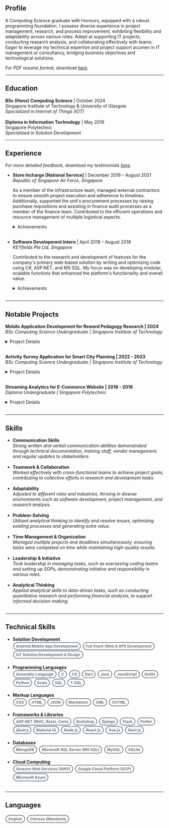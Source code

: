 ## Profile
A Computing Science graduate with Honours, equipped with a robust programming foundation. I possess diverse experience in project management, research, and process improvement, exhibiting flexibility and adaptability across various roles. Adept at supporting IT projects, conducting research analysis, and collaborating effectively with teams. Eager to leverage my technical expertise and project support acumen in IT management or consultancy, bridging business objectives and technological solutions.

*For PDF resume format, download [here](./assets/files/KohDingYuan_Resume.pdf).*

<style>
	.pill-badge {
		margin: 0.1em 0.1em;
		display: inline-block;
		padding: 0.25em 0.6em;
		font-size: 0.75rem;
		font-weight: 700;
		border-radius: 5rem;
		text-align: center;
		vertical-align: baseline;
		white-space: nowrap;
		color: #fff;
		background-color: #6c757d;
	}

	.pill-badge-outline {
		margin: 0.1em 0.1em;
		display: inline-block;
		padding: 0.25em 0.6em;
		font-size: 0.75rem;
		font-weight: 700;
		border-radius: 5rem;
		text-align: center;
		vertical-align: baseline;
		white-space: nowrap;
		color: #6c757d;
		border: 2px solid #6c757d;
		background-color: transparent;
	}
</style>

---

## Education
**BSc (Hons) Computing Science** | October 2024  
  Singapore Institute of Technology & University of Glasgow  
  *Specialized in Internet of Things (IOT)*
<br><br>
**Diploma in Information Technology** | May 2019  
  Singapore Polytechnic  
  *Specialized in Solution Development*

---

## Experience

*For more detailed feedback, download my testimonials [here](./assets/files/KohDingYuan_Testimonials.pdf).*

- **Store Incharge [National Service]** | December 2019 – August 2021  
  *Republic of Singapore Air Force, Singapore*

  As a member of the infrastructure team, managed external contractors to ensure smooth project execution and adherence to timelines. Additionally, supported the unit's procurement processes by raising purchase requisitions and assisting in finance audit processes as a member of the finance team. Contributed to the efficient operations and resource management of multiple logistical aspects.
  
  <details>
     <summary>Achievements</summary>
  
     <strong>Budget Planning</strong>
     <ul>
  	   <li>Assisted in annual budget planning by analyzing three years of expense data for higher accuracy forecasting of FY21/22 budget.</li>
  	   <li>Leveraged historical data and quarter-on-quarter analaysis to forecast budgets amid the COVID-19 transition.</li>
  	   <li>Utilized manual analysis methods like linear regression and moving averages to identify trends.</li>
  	   <li>Further enhanced forecasting accuracy by breaking down expenses into subcategories and analyzing independently.</li>
     </ul>
  
     <strong>Infrastructural Improvements</strong>
     <ul>
         <li>Facilitated contractor work by preparing clearance forms, streamlining workflows, and adhering to regulations.</li>
         <li>Oversaw contractors and tracked projects to ensure seamless execution of major infrastructure work, including anti-slip tile installation, upgrading   to energy-efficient LEDs, and comprehensive toilet renovations.</li>
         <li>Coordinated routine contractor services like tank inspections and pest control, ensuring compliance with standards and schedules.</li>
     </ul>
  
     <strong>National Day Parade 2020</strong>
     <ul>
         <li>Part of the team that managed the dispatch of buses to transport parade participants.</li>
         <li>Identified communication gaps and logistics coordination inefficiencies during the event.</li>
         <li>Developed a Telegram chatbot to streamline on-site communication and provide real-time access to relevant data sources, improving information   availability.</li>
         <li>Improved the efficiency and accuracy of logistics, ensuring a smoother event and setting a new standard for communication in large-scale events.</li>
     </ul>
  </details>
  <br>

- **Software Development Intern** | April 2018 – August 2018  
  *KEYfields Pte Ltd, Singapore*

  Contributed to the research and development of features for the company's primary web-based solution by writing and optimizing code using C#, ASP.NET, and MS SQL. My focus was on developing modular, scalable functions that enhanced the platform's functionality and overall value.

  <details>
     <summary>Achievements</summary>
  
     <strong>Route Optimization Algorithm</strong>
     <ul>
	<li>Developed a route optimization algorithm that leveraged Dijkstra's Algorithm and the Google Maps API's live data to address a critical client need and enhance the company's offerings.</li>
	   <li>The algorithm incorporated route planning and optimization features to solve the Travelling Salesman problem.</li>
	   <li>The solution helped retain a client who had considered switching to a competitor due to lacking such features, contributing to the client's satisfaction and their continued business.</li>
     </ul>
  
     <strong>National Trade Platform (NTP)</strong>
     <ul>
	   <li>Developed API functions and data transformation processes with Singapore Customs and Accenture to integrate the company's solution with the National Trade Platform.</li>
	   <li>Integration ensured the solution met regulations, enabling clients to access government services and comply.</li>
	   <li>The NTP integration enhanced the company's competitiveness by providing government-compliant services, increasing the solution's value and utilization among clients seeking such services.</li>
     </ul>
  
     <strong>Brute Force Attack Detection</strong>
     <ul>
	   <li>Discovered a significant performance drop in the company's SQL server and investigated the database logs, finding unusual activity from an IP in a country with no registered clients.</li>
	   <li>Traced anomaly prompted detection of a potential brute force attack and promptly reported findings to the supervisor.</li>
	   <li>Provided recommendations to enhance database security, with actions taken to improve protection against attacks and safeguarding data.</li>
     </ul>
  
     <strong>Backup Checker</strong>
     <ul>
	   <li>Developed a console app to automate backup file monitoring and anomaly detection, streamlining the process by identifying discrepancies and enhancing efficiency while mitigating data integrity risks.</li>
     </ul>
  
     <strong>Memory Leak Identification</strong>
     <ul>
	   <li>Client's server performance issue was initially misdiagnosed as a memory shortage, leading them to acquire additional RAM, but the problem persisted.</li>
	   <li>Brought in to provide a different perspective on the issue.</li>
	   <li>Hypothesized memory leak, not lack of memory, and identified multiple unclosed database connections due to poor coding - validated hypothesis and resolved issue.</li>
     </ul>
  </details>
  <br>

---

## Notable Projects

**Mobile Application Development for Reward Pedagogy Research | 2024**  
  *BSc Computing Science Undergraduate | Singapore Institute of Technology*  
<details>
  <summary>Project Details</summary>

  <strong>Client</strong>: Prof. Peter C Y Yau (University of Glasgow)

  <img src="./assets/images/uni_capstone_interface.png" alt="Uni Capstone Front End Interface" />

  <p>Developed a comprehensive full-stack mobile application independently to support reward-based systems in education, aimed at boosting student motivation and engagement. The solution features dedicated portals for teachers, parents, and students, enabling task and reward management using stars, hearts, and diamonds. Parents can assign tasks and rewards, while children track progress and redeem rewards, fostering an engaging and interactive learning environment.
  Built using React Native or Flutter, the app provides a seamless user experience, supported by a robust and scalable backend, showcasing the versatility and technical expertise applied in every aspect of the project.</p>

  <details>
	<summary>Technical Details</summary>

  <h3>Tech Stack</h3>
	<ul>
	  <li><strong>Front End (Android Mobile)</strong>: Flutter, Dart, Material UI</li>
	  <li><strong>Back End (API Server)</strong>: Django, Python</li>
	  <li><strong>Database</strong>: MySQL</li>
	</ul>

  <h3>Solution Architecture</h3>
	<img src="./assets/images/uni_capstone_arch.png" alt="Uni Capstone Architecture Design" />
	<img src="./assets/images/uni_capstone_arch_indepth.png" alt="Uni Capstone Architecture Design Indepth" />

   <br>

   <p>The architecture uses a REST API for clear separation of concerns and modularity, essential for scalable and maintainable application development. The mobile app frontend is created with Flutter, while the backend API server is built using Django. This design enables independent operation of the frontend and backend, making updates and maintenance easier. Django functions solely as an API server handling requests and responses.
   
   This improves the system's effectiveness by offloading data processing and business logic to the backend. The backend server interacts with a MySQL database, serving as the centralized data storage for the application. Using RESTful APIs ensures that communication between the frontend and backend is stateless, standardized, and easily scalable, enabling seamless handling of high loads and multiple client requests.
   
   This architectural design supports flexibility by allowing independent development and scaling of the frontend while maintaining consistent and efficient communication through RESTful APIs.</p>

  </details>
</details>

<br>

**Activity Survey Application for Smart City Planning | 2022 - 2023**  
  *BSc Computing Science Undergraduate | Singapore Institute of Technology*  
<details>
  <summary>Project Details</summary>

  <strong>Client</strong>: Nippon Koei Co., Ltd.

   <img src="./assets/images/uni_teamproj_mobile.png" alt="Uni Team Project Front End Interface" />
   <img src="./assets/images/uni_teamproj_dashboard.png" alt="Uni Team Project Back End Interface" />

  <p>For this project, I was responsible for the technical leadership of a 10-person team in the development of a cross-platform mobile application intended to simplify the travel survey process, aligned with the requirements specified by our client, Nippon Koei Co., Ltd. The mobile application was designed to collect GPS and Bluetooth connection logs, facilitating more convenient data sharing by respondents through a web-based questionnaire. By replacing the traditional door-to-door survey method, our solution enables more accurate and efficient data collection.
  
  I also oversaw the integration of a web-based dashboard that allows administrators to manage surveys, accounts, and conduct data analysis. This dashboard interfaces with the mobile application via a Web API and supports cloud-based data storage. The project's ultimate objective was to streamline the travel survey process, enhance the user experience, and contribute valuable data to support urban redevelopment and transportation improvement initiatives.</p>

 <details>
	<summary>Technical Details</summary>

  <h3>Tech Stack</h3>
	<ul>
	  <li><strong>Front End (Mobile)</strong>: React Native, Node.js</li>
	  <li><strong>Front End (Dashboard)</strong>: React.js, Node.js</li>
	  <li><strong>Back End (API Server)</strong>: C#, ASP.Net</li>
	  <li><strong>Database</strong>: MS SQL</li>
	</ul>

  <h3>Solution Architecture</h3>
	<img src="./assets/images/uni_teamproj_arch.png" alt="Uni Team Project Architecture Design" />

   <br>

   <p>The solution architecture integrates a mobile application, a web-based dashboard, and a backend database to streamline the travel survey process. The mobile app enables users to track travel data via GPS, complete dynamically generated surveys, and store local data temporarily for offline access. It also includes features like reward points redemption to incentivize participation. The web dashboard provides staff with tools for data analysis, survey and account management, and a geographical information display. It serves as the interface between the mobile app and the backend, hosting APIs for seamless data transmission. The backend database, hosted on AWS using Amazon RDS and Microsoft SQL Server, securely stores and organizes collected user data, ensuring administrators can maintain and manage the system effectively.</p>

  </details>
</details>

<br>

**Streaming Analytics for E-Commerce Website | 2018 - 2019**  
  *Diploma Undergraduate | Singapore Polytechnic*  
<details>
  <summary>Project Details</summary>

  <strong>Client</strong>: Singapore Polytechnic

   <img src="./assets/images/poly_fyp_arch.png" alt="Poly SDP Architecture Design" />

   <h3>Tech Stack</h3>
	<ul>
	  <li>Scala, MySQL, Wordpress</li>
	</ul>
	
  <p>Development of a real-time machine learning algorithm tailored for streaming analytics in an e-commerce context. The project focused on capturing live user inputs from the website to train a recommendation model using the Alternating Least Squares (ALS) method. This approach enabled the system to dynamically identify and suggest relevant products to users based on their behavior and preferences. My primary responsibility was writing the code for the machine learning algorithm, ensuring its efficiency and seamless integration into the live environment.</p>

</details><br>

---

## Skills
- **Communication Skills**<br>
  *Strong written and verbal communication abilities demonstrated through technical documentation, training staff, vendor management, and regular updates to stakeholders.*
  <br><br>
- **Teamwork & Collaboration**<br>
  *Worked effectively with cross-functional teams to achieve project goals, contributing to collective efforts in research and development tasks.*
  <br><br>
- **Adaptability**<br>
  *Adjusted to different roles and industries, thriving in diverse environments such as software development, project management, and research analysis.*
  <br><br>
- **Problem-Solving**<br>
  *Utilized analytical thinking to identify and resolve issues, optimizing existing processes and generating extra value.*
  <br><br>
- **Time Management & Organization**<br>
  *Managed multiple projects and deadlines simultaneously, ensuring tasks were completed on time while maintaining high-quality results.*
  <br><br>
- **Leadership & Initiative**<br>
  *Took leadership in managing tasks, such as overseeing coding teams and setting up SOPs, demonstrating initiative and responsibility in various roles.*
  <br><br>
- **Analytical Thinking**<br>
  *Applied analytical skills to data-driven tasks, such as conducting quantitative research and performing financial analysis, to support informed decision-making.*
  <br><br>

---

## Technical Skills
- **Solution Development** <br>
  <span class="pill-badge-outline">Android Mobile App Development</span>
  <span class="pill-badge-outline">Full Stack (Web & API) Development</span>
  <span class="pill-badge-outline">IoT Solution Development & Design </span>
  <br><br>
- **Programming Languages**<br>
  <span class="pill-badge-outline">Assembly Language</span>
  <span class="pill-badge-outline">C</span>
  <span class="pill-badge-outline">C#</span>
  <span class="pill-badge-outline">Dart</span>
  <span class="pill-badge-outline">Java</span>
  <span class="pill-badge-outline">JavaScript</span>
  <span class="pill-badge-outline">Kotlin</span>
  <span class="pill-badge-outline">Python</span>
  <span class="pill-badge-outline">Scala</span>
  <span class="pill-badge-outline">SQL</span>
  <span class="pill-badge-outline">T-SQL</span>
  <br><br>
- **Markup Languages**<br>
  <span class="pill-badge-outline">CSS</span>
  <span class="pill-badge-outline">HTML</span>
  <span class="pill-badge-outline">JSON</span>
  <span class="pill-badge-outline">Markdown</span>
  <span class="pill-badge-outline">XML</span>
  <span class="pill-badge-outline">XHTML</span>
  <br><br>
- **Frameworks & Libraries**<br>
  <span class="pill-badge-outline">ASP.NET (MVC, Razor, Core)</span>
  <span class="pill-badge-outline">Bootstrap</span>
  <span class="pill-badge-outline">Django</span>
  <span class="pill-badge-outline">Flask</span>
  <span class="pill-badge-outline">Flutter</span>
  <span class="pill-badge-outline">jQuery</span>
  <span class="pill-badge-outline">Material UI</span>
  <span class="pill-badge-outline">Node.js</span>
  <span class="pill-badge-outline">React.js</span>
  <span class="pill-badge-outline">Vue.js</span>
  <span class="pill-badge-outline">Next.js</span>
  <br><br>
- **Databases**<br>
  <span class="pill-badge-outline">MongoDB</span>
  <span class="pill-badge-outline">Microsoft SQL Server (MS SQL)</span>
  <span class="pill-badge-outline">MySQL</span>
  <span class="pill-badge-outline">SQLite</span>
  <br><br>
- **Cloud Computing**<br>
  <span class="pill-badge-outline">Amazon Web Services (AWS)</span>
  <span class="pill-badge-outline">Google Cloud Platform (GCP)</span>
  <span class="pill-badge-outline">Microsoft Azure</span>
  <br><br>

---

## Languages
<span class="pill-badge-outline">English</span>
<span class="pill-badge-outline">Chinese (Mandarin)</span>